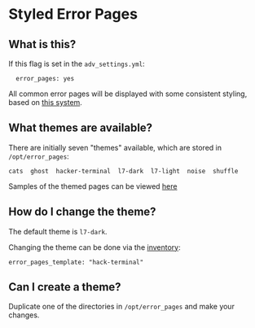 # Styled Error Pages

## What is this?

If this flag is set in the `adv_settings.yml`:

```
  error_pages: yes
```

All common error pages will be displayed with some consistent styling, based on [this system](https://github.com/tarampampam/error-pages).

## What themes are available?

There are initially seven "themes" available, which are stored in `/opt/error_pages`:

```
cats  ghost  hacker-terminal  l7-dark  l7-light  noise  shuffle
```
Samples of the themed pages can be viewed [here](https://tarampampam.github.io/error-pages/)


## How do I change the theme?

The default theme is `l7-dark`.

Changing the theme can be done via the [inventory](../saltbox/inventory/index.md):

```
error_pages_template: "hack-terminal"
```

## Can I create a theme?

Duplicate one of the directories in `/opt/error_pages` and make your changes.
